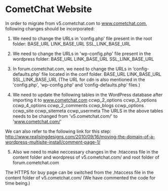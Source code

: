 CometChat Website
=========
In order to migrate from v5.cometchat.com to www.cometchat.com, following changes should be incorporated:

1. We need to change the URLs in 'config.php' file present in the root folder:
BASE_URL
LINK_BASE_URL
SSL_LINK_BASE_URL

2. We need to change the URLs in 'wp-config.php' file present in the wordpress folder:
BASE_URL
LINK_BASE_URL
SSL_LINK_BASE_URL

3. In forum.cometchat.com, we need to change the URLs in ‘config-defaults.php' file located in the conf folder.
BASE_URL
LINK_BASE_URL
SSL_LINK_BASE_URL
(The URL for cdn is also mentioned in the 'config.php', 'wp-config.php' and ‘config-defaults.php’ files.)

4. We need to update the following tables in the WordPress database after importing it to www.cometchat.com
ccwp_2_options
ccwp_3_options
ccwp_4_options
ccwp_2_comments
ccwp_blogs
ccwp_options
ccwp_site
ccwp_sitemeta
ccwp_usermeta
 The URLS in the above tables needs to be changed from 'v5.cometchat.com/' to 'www.cometchat.com/'

We can also refer to the following link for this step:
http://www.realisingdesigns.com/2010/09/16/moving-the-domain-of-a-wordpress-multisite-install/comment-page-1/	

5. Also we need to make neccessary changes in the .htaccess file in the content folder and wordpress of v5.cometchat.com/ and root folder of forum.cometchat.com

The HTTPS for buy page can be switched from the .htaccess file in the content folder of v5.cometchat.com/  (We have commented the code for time being.)